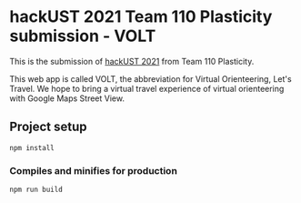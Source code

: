 # hackUST 2021 Team 110 Plasticity submission - VOLT

This is the submission of [hackUST 2021](https://www.ec.ust.hk/hackathon/2021/home/) from Team 110 Plasticity.

This web app is called VOLT, the abbreviation for Virtual Orienteering, Let's Travel. We hope to bring a virtual travel experience of virtual orienteering with Google Maps Street View.

## Project setup
```
npm install
```

### Compiles and minifies for production
```
npm run build
```
